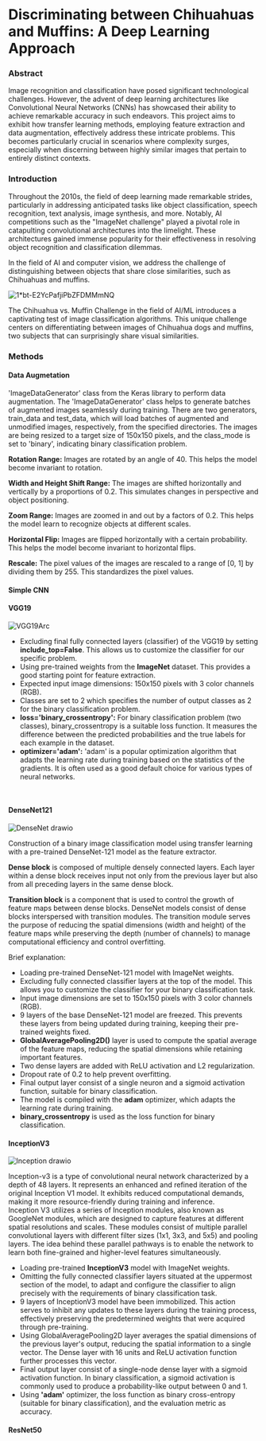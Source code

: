 # Discriminating between Chihuahuas and Muffins: A Deep Learning Approach

### Abstract
Image recognition and classification have posed significant technological challenges. However, the advent of deep learning architectures like Convolutional Neural Networks (CNNs) has showcased their ability to achieve remarkable accuracy in such endeavors. This project aims to exhibit how transfer learning methods, employing feature extraction and data augmentation, effectively address these intricate problems. This becomes particularly crucial in scenarios where complexity surges, especially when discerning between highly similar images that pertain to entirely distinct contexts.

### Introduction

Throughout the 2010s, the field of deep learning made remarkable strides, particularly in addressing anticipated tasks like object classification, speech recognition, text analysis, image synthesis, and more. Notably, AI competitions such as the "ImageNet challenge" played a pivotal role in catapulting convolutional architectures into the limelight. These architectures gained immense popularity for their effectiveness in resolving object recognition and classification dilemmas.

In the field of AI and computer vision, we address the challenge of distinguishing between objects that share close similarities, such as Chihuahuas and muffins.

![1*bt-E2YcPafjiPbZFDMMmNQ](https://github.com/DynDevelopers/CryptoDashboard/assets/42007119/4c333fc3-e555-4c2e-9327-04492e69f1d3)

The Chihuahua vs. Muffin Challenge in the field of AI/ML introduces a captivating test of image classification algorithms. This unique challenge centers on differentiating between images of Chihuahua dogs and muffins, two subjects that can surprisingly share visual similarities.


### Methods


#### Data Augmetation
'ImageDataGenerator' class from the Keras library to perform data augmentation. The 'ImageDataGenerator' class helps to generate batches of augmented images seamlessly during training. There are two generators, train_data and test_data, which will load batches of augmented and unmodified images, respectively, from the specified directories. The images are being resized to a target size of 150x150 pixels, and the class_mode is set to 'binary', indicating binary classification problem.

**Rotation Range:** Images are rotated by an angle of 40. This helps the model become invariant to rotation.

**Width and Height Shift Range:** The images are shifted horizontally and vertically by a proportions of 0.2. This simulates changes in perspective and object positioning.

**Zoom Range:** Images are zoomed in and out by a factors of 0.2. This helps the model learn to recognize objects at different scales.

**Horizontal Flip:** Images are flipped horizontally with a certain probability. This helps the model become invariant to horizontal flips.

**Rescale:** The pixel values of the images are rescaled to a range of [0, 1] by dividing them by 255. This standardizes the pixel values.

#### Simple CNN

#### VGG19
![VGG19Arc](https://github.com/DynDevelopers/CryptoDashboard/assets/42007119/7f6817a0-8151-491e-8b34-2ef688914881)

* Excluding final fully connected layers (classifier) of the VGG19 by setting **include_top=False**. This allows us to customize the classifier for our specific problem.
* Using pre-trained weights from the **ImageNet** dataset. This provides a good starting point for feature extraction.
* Expected input image dimensions: 150x150 pixels with 3 color channels (RGB).
* Classes are set to 2 which specifies the number of output classes as 2 for the binary classification problem.
* **loss='binary_crossentropy':** For binary classification problem (two classes), binary_crossentropy is a suitable loss function. It measures the difference between the predicted probabilities and the true labels for each example in the dataset.
* **optimizer='adam':** 'adam' is a popular optimization algorithm that adapts the learning rate during training based on the statistics of the gradients. It is often used as a good default choice for various types of neural networks.

<br>

#### DenseNet121

![DenseNet drawio](https://github.com/DynDevelopers/CryptoDashboard/assets/42007119/40c5abc5-e4f1-4c7d-8e64-d0ad6abcf3c8)

Construction of a binary image classification model using transfer learning with a pre-trained DenseNet-121 model as the feature extractor.

**Dense block** is composed of multiple densely connected layers. Each layer within a dense block receives input not only from the previous layer but also from all preceding layers in the same dense block.

**Transition block** is a component that is used to control the growth of feature maps between dense blocks. DenseNet models consist of dense blocks interspersed with transition modules. The transition module serves the purpose of reducing the spatial dimensions (width and height) of the feature maps while preserving the depth (number of channels) to manage computational efficiency and control overfitting.

Brief explanation:<br>

* Loading pre-trained DenseNet-121 model with ImageNet weights.
* Excluding fully connected classifier layers at the top of the model. This allows you to customize the classifier for your binary classification task.
* Input image dimensions are set to 150x150 pixels with 3 color channels (RGB).
* 9 layers of the base DenseNet-121 model are freezed. This prevents these layers from being updated during training, keeping their pre-trained weights fixed.
* **GlobalAveragePooling2D()** layer is used to compute the spatial average of the feature maps, reducing the spatial dimensions while retaining important features.
* Two dense layers are added with ReLU activation and L2 regularization.
* Dropout rate of 0.2 to help prevent overfitting.
* Final output layer consist of a single neuron and a sigmoid activation function, suitable for binary classification.
* The model is compiled with the **adam** optimizer, which adapts the learning rate during training.
* **binary_crossentropy** is used as the loss function for binary classification.


#### InceptionV3
![Inception drawio](https://github.com/DynDevelopers/CryptoDashboard/assets/42007119/a5abfd35-8a7e-49df-ab73-46869ffa6ca1)

Inception-v3 is a type of convolutional neural network characterized by a depth of 48 layers. It represents an enhanced and refined iteration of the original Inception V1 model. It exhibits reduced computational demands, making it more resource-friendly during training and inference.
<br>
Inception V3 utilizes a series of Inception modules, also known as GoogleNet modules, which are designed to capture features at different spatial resolutions and scales. These modules consist of multiple parallel convolutional layers with different filter sizes (1x1, 3x3, and 5x5) and pooling layers. The idea behind these parallel pathways is to enable the network to learn both fine-grained and higher-level features simultaneously.

* Loading pre-trained **InceptionV3** model with ImageNet weights.
* Omitting the fully connected classifier layers situated at the uppermost section of the model, to adapt and configure the classifier to align precisely with the requirements of binary classification task.
* 9 layers of InceptionV3 model have been immobilized. This action serves to inhibit any updates to these layers during the training process, effectively preserving the predetermined weights that were acquired through pre-training.
* Using GlobalAveragePooling2D layer averages the spatial dimensions of the previous layer's output, reducing the spatial information to a single vector. The Dense layer with 16 units and ReLU activation function further processes this vector.
* Final output layer consist of a single-node dense layer with a sigmoid activation function. In binary classification, a sigmoid activation is commonly used to produce a probability-like output between 0 and 1.
* Using **'adam'** optimizer, the loss function as binary cross-entropy (suitable for binary classification), and the evaluation metric as accuracy.

#### ResNet50



